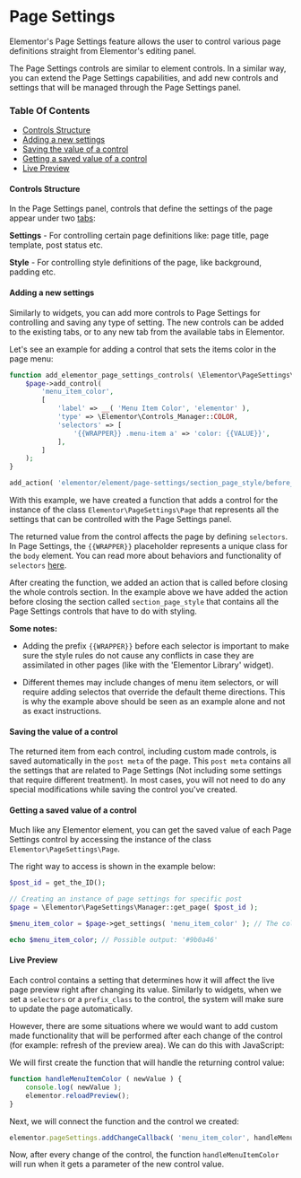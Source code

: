 # Page Settings

Elementor's Page Settings feature allows the user to control various page definitions straight from Elementor's editing panel.

The Page Settings controls are similar to element controls. In a similar way, you can extend the Page Settings capabilities, and add new controls and settings that will be managed through the Page Settings panel.

### Table Of Contents

* [Controls Structure](#controls-structure)
* [Adding a new settings](#adding-a-new-settings)
* [Saving the value of a control](#saving-the-value-of-a-control)
* [Getting a saved value of a control](#getting-a-saved-value-of-a-control)
* [Live Preview](#live-preview)

#### Controls Structure

In the Page Settings panel, controls that define the settings of the page appear under two [tabs](controls-and-the-editor.md#tabs):

**Settings**  - For controlling certain page definitions like: page title, page template, post status etc.

**Style** - For controlling style definitions of the page, like background, padding etc.

#### Adding a new settings

Similarly to widgets, you can add more controls to Page Settings for controlling and saving any type of setting. The new controls can be added to the existing tabs, or to any new tab from the available tabs in Elementor.

Let's see an example for adding a control that sets the items color in the page menu:

```php
function add_elementor_page_settings_controls( \Elementor\PageSettings\Page $page ) {
	$page->add_control(
		'menu_item_color',
		[
			'label' => __( 'Menu Item Color', 'elementor' ),
			'type' => \Elementor\Controls_Manager::COLOR,
			'selectors' => [
				'{{WRAPPER}} .menu-item a' => 'color: {{VALUE}}',
			],
		]
	);
}

add_action( 'elementor/element/page-settings/section_page_style/before_section_end', 'add_elementor_page_settings_controls' );
```

With this example, we have created a function that adds a control for the instance of the class `Elementor\PageSettings\Page` that represents all the settings that can be controlled with the Page Settings panel.

The returned value from the control affects the page by defining `selectors`. In Page Settings, the `{{WRAPPER}}` placeholder represents a unique class for the `body` element. You can read more about behaviors and functionality of `selectors` [here](controls-and-the-editor.md#adding-the-value-to-the-style-definitions-of-the-element).

After creating the function, we added an action that is called before closing the whole controls section. In the example above we have added the action before closing the section called `section_page_style` that contains all the Page Settings controls that have to do with styling.

**Some notes:**

* Adding the prefix `{{WRAPPER}}` before each selector is important to make sure the style rules do not cause any conflicts in case they are assimilated in other pages (like with the 'Elementor Library' widget).

* Different themes may include changes of menu item selectors, or will require adding selectos that override the default theme directions. This is why the example above should be seen as an example alone and not as exact instructions.

#### Saving the value of a control

The returned item from each control, including custom made controls, is saved automatically in the `post meta` of the page. This `post meta` contains all the settings that are related to Page Settings (Not including some settings that require different treatment). In most cases, you will not need to do any special modifications while saving the control you've created.

#### Getting a saved value of a control

Much like any Elementor element, you can get the saved value of each Page Settings control by accessing the instance of the class `Elementor\PageSettings\Page`. 

The right way to access is shown in the example below:

```php
$post_id = get_the_ID();

// Creating an instance of page settings for specific post
$page = \Elementor\PageSettings\Manager::get_page( $post_id ); 

$menu_item_color = $page->get_settings( 'menu_item_color' ); // The color we added before

echo $menu_item_color; // Possible output: '#9b0a46'
```

#### Live Preview

Each control contains a setting that determines how it will affect the live page preview right after changing its value. Similarly to widgets, when we set a `selectors` or a `prefix_class` to the control, the system will make sure to update the page automatically.

However, there are some situations where we would want to add custom made functionality that will be performed after each change of the control (for example: refresh of the preview area). We can do this with JavaScript:

We will first create the function that will handle the returning control value:

```javascript
function handleMenuItemColor ( newValue ) {
	console.log( newValue );
	elementor.reloadPreview();
}
```

Next, we will connect the function and the control we created:

```javascript
elementor.pageSettings.addChangeCallback( 'menu_item_color', handleMenuItemColor );
```

Now, after every change of the control, the function `handleMenuItemColor` will run when it gets a parameter of the new control value.